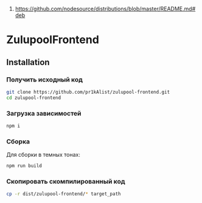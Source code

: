 1) https://github.com/nodesource/distributions/blob/master/README.md#deb

# ZulupoolFrontend

## Installation

### Получить исходный код

```bash
git clone https://github.com/pr1kAlist/zulupool-frontend.git
cd zulupool-frontend
```

### Загрузка зависимостей

```bash
npm i
```

### Сборка

Для сборки в темных тонах:

```bash
npm run build
```

### Скопировать скомпилированный код

```bash
cp -r dist/zulupool-frontend/* target_path
```
